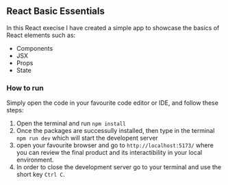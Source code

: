 ## React Basic Essentials

In this React execise I have created a simple app to showcase the basics of React elements such as:
- Components
- JSX
- Props
- State

### How to run
Simply open the code in your favourite code editor or IDE, and follow these steps:
1. Open the terminal and run `npm install`
2. Once the packages are successully installed, then type in the terminal `npm run dev` which will start the developent server
3. open your favourite browser and go to `http://localhost:5173/` where you can review the final product and its interactibility in your local environment. 
4. In order to close the development server go to your terminal and use the short key `Ctrl C`.